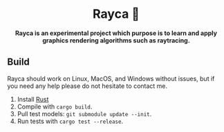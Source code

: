 <div align="center">

# Rayca 🌈

**Rayca is an experimental project which purpose is to learn and apply graphics rendering algorithms such as raytracing.**

</div>

## Build

Rayca should work on Linux, MacOS, and Windows without issues, but if you need any help please do not hesitate to contact me.

1. Install [Rust](https://rustup.rs/)
2. Compile with `cargo build`.
3. Pull test models: `git submodule update --init`.
4. Run tests with `cargo test --release`.
